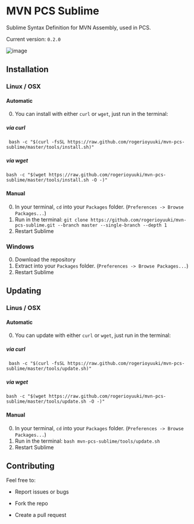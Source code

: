 # MVN PCS Sublime
Sublime Syntax Definition for MVN Assembly, used in PCS.

Current version: `0.2.0`


![image](https://cloud.githubusercontent.com/assets/11280342/11011142/5e640596-84cc-11e5-8d4f-025cd880e5bc.png)


## Installation

### Linux / OSX

#### Automatic
0. You can install with either `curl` or `wget`, just run in the terminal:

##### via curl  
 ` bash -c "$(curl -fsSL https://raw.github.com/rogerioyuuki/mvn-pcs-sublime/master/tools/install.sh)"`

##### via wget  
`bash -c "$(wget https://raw.github.com/rogerioyuuki/mvn-pcs-sublime/master/tools/install.sh -O -)"`


#### Manual
0. In your terminal, `cd` into your `Packages` folder. (`Preferences -> Browse Packages...`)
0. Run in the terminal:
`git clone https://github.com/rogerioyuuki/mvn-pcs-sublime.git --branch master --single-branch --depth 1`
0. Restart Sublime

### Windows

0. Download the repository
0. Extract into your `Packages` folder. (`Preferences -> Browse Packages...`)
0. Restart Sublime

## Updating

### Linus / OSX

#### Automatic
0. You can update with either `curl` or `wget`, just run in the terminal:

##### via curl  
 ` bash -c "$(curl -fsSL https://raw.github.com/rogerioyuuki/mvn-pcs-sublime/master/tools/update.sh)"`

##### via wget  
`bash -c "$(wget https://raw.github.com/rogerioyuuki/mvn-pcs-sublime/master/tools/update.sh -O -)"`


#### Manual
0. In your terminal, `cd` into your `Packages` folder. (`Preferences -> Browse Packages...`)
0. Run in the terminal:
`bash mvn-pcs-sublime/tools/update.sh`
0. Restart Sublime

## Contributing

Feel free to:

- Report issues or bugs

- Fork the repo

- Create a pull request
